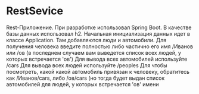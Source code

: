# RestSevice
Rest-Приложение. При разработке использовал Spring Boot. В качестве базы данных использовал h2. Начальная инициализация данных идет в классе Application. Там добавляются люди и автомобили. Для получения человека введите полностью либо частично его имя /Иванов или /ов (в последнем случаем вам выведется список всех людей, у которых встречается 'ов') Для вывода всех автомобилей используйте /cars Для вывода всех людей используйте /peoples Для чтобы посмотреть, какой какой автомобиль привязан к человеку, обратитесь как /Иванов/cars, либо /ов/cars (но тогда будет выдан список автомобилей для людей, у которых встречается 'ов' имени

